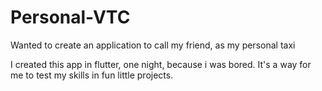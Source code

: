 # Personal-VTC
Wanted to create an application to call my friend, as my personal taxi

I created this app in flutter, one night, because i was bored. It's a way for me to test my skills in fun little projects.

